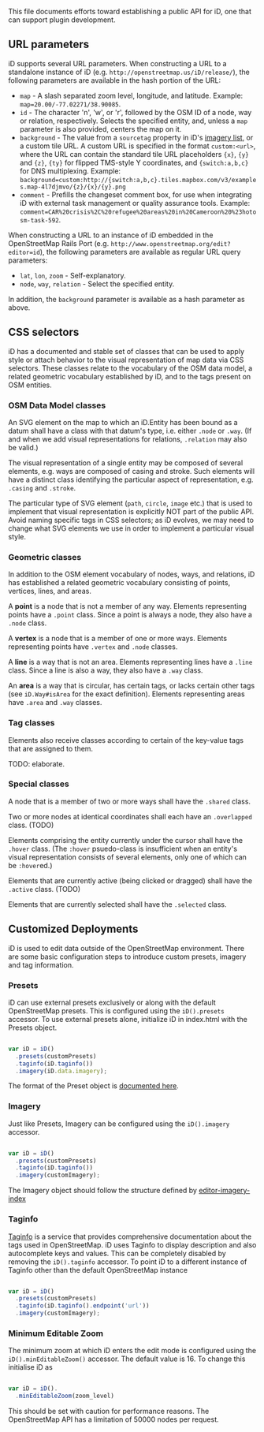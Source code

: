 This file documents efforts toward establishing a public API for iD, one that
can support plugin development.

## URL parameters

iD supports several URL parameters. When constructing a URL to a standalone instance
of iD (e.g. `http://openstreetmap.us/iD/release/`), the following parameters are available
in the hash portion of the URL:

* `map` - A slash separated zoom level, longitude, and latitude. Example:
  `map=20.00/-77.02271/38.90085`.
* `id` - The character 'n', 'w', or 'r', followed by the OSM ID of a node,
   way or relation, respectively. Selects the specified entity, and, unless
   a `map` parameter is also provided, centers the map on it.
* `background` - The value from a `sourcetag` property in iD's
  [imagery list](https://github.com/openstreetmap/iD/blob/master/data/imagery.json),
  or a custom tile URL. A custom URL is specified in the format `custom:<url>`,
  where the URL can contain the standard tile URL placeholders `{x}`, `{y}` and
  `{z}`, `{ty}` for flipped TMS-style Y coordinates, and `{switch:a,b,c}` for
  DNS multiplexing. Example:
  `background=custom:http://{switch:a,b,c}.tiles.mapbox.com/v3/examples.map-4l7djmvo/{z}/{x}/{y}.png`
* `comment` - Prefills the changeset comment box, for use when integrating iD with
  external task management or quality assurance tools. Example:
  `comment=CAR%20crisis%2C%20refugee%20areas%20in%20Cameroon%20%23hotosm-task-592`.

When constructing a URL to an instance of iD embedded in the OpenStreetMap Rails
Port (e.g. `http://www.openstreetmap.org/edit?editor=id`), the following parameters
are available as regular URL query parameters:

* `lat`, `lon`, `zoom` - Self-explanatory.
* `node`, `way`, `relation` - Select the specified entity.

In addition, the `background` parameter is available as a hash parameter as above.

## CSS selectors

iD has a documented and stable set of classes that can be used to apply style or
attach behavior to the visual representation of map data via CSS selectors.
These classes relate to the vocabulary of the OSM data model, a related geometric
vocabulary established by iD, and to the tags present on OSM entities.

### OSM Data Model classes

An SVG element on the map to which an iD.Entity has been bound as a datum shall
have a class with that datum's type, i.e. either `.node` or `.way`. (If and when
we add visual representations for relations, `.relation` may also be valid.)

The visual representation of a single entity may be composed of several elements,
e.g. ways are composed of casing and stroke. Such elements will have a distinct class
identifying the particular aspect of representation, e.g. `.casing` and `.stroke`.

The particular type of SVG element (`path`, `circle`, `image` etc.) that is used to
implement that visual representation is explicitly NOT part of the public API. Avoid
naming specific tags in CSS selectors; as iD evolves, we may need to change what SVG
elements we use in order to implement a particular visual style.

### Geometric classes

In addition to the OSM element vocabulary of nodes, ways, and relations, iD has
established a related geometric vocabulary consisting of points, vertices, lines,
and areas.

A **point** is a node that is not a member of any way. Elements representing points
have a `.point` class. Since a point is always a node, they also have a `.node` class.

A **vertex** is a node that is a member of one or more ways. Elements representing
points have `.vertex` and `.node` classes.

A **line** is a way that is not an area. Elements representing lines have a `.line`
class. Since a line is also a way, they also have a `.way` class.

An **area** is a way that is circular, has certain tags, or lacks certain other
tags (see `iD.Way#isArea` for the exact definition). Elements representing areas
have `.area` and `.way` classes.

### Tag classes

Elements also receive classes according to certain of the key-value tags that are
assigned to them.

TODO: elaborate.

### Special classes

A node that is a member of two or more ways shall have the `.shared` class.

Two or more nodes at identical coordinates shall each have an `.overlapped` class. (TODO)

Elements comprising the entity currently under the cursor shall have the `.hover` class.
(The `:hover` psuedo-class is insufficient when an entity's visual representation consists
of several elements, only one of which can be `:hover`ed.)

Elements that are currently active (being clicked or dragged) shall have the `.active`
class. (TODO)

Elements that are currently selected shall have the `.selected` class.

## Customized Deployments

iD is used to edit data outside of the OpenStreetMap environment. There are some basic configuration steps to introduce custom presets, imagery and tag information.

### Presets

iD can use external presets exclusively or along with the default OpenStreetMap presets. This is configured using the `iD().presets` accessor. To use external presets alone, initialize iD in index.html with the Presets object.

```js

var iD = iD()
  .presets(customPresets)
  .taginfo(iD.taginfo())
  .imagery(iD.data.imagery);

```

The format of the Preset object is [documented here](https://github.com/openstreetmap/iD/tree/master/data/presets#custom-presets).

### Imagery

Just like Presets, Imagery can be configured using the `iD().imagery` accessor.

```js

var iD = iD()
  .presets(customPresets)
  .taginfo(iD.taginfo())
  .imagery(customImagery);

```

The Imagery object should follow the structure defined by [editor-imagery-index](https://github.com/osmlab/editor-imagery-index/blob/gh-pages/schema.json)


### Taginfo

[Taginfo](http://taginfo.openstreetmap.org/) is a service that provides comprehensive documentation about the tags used in OpenStreetMap. iD uses Taginfo to display description and also autocomplete keys and values. This can be completely disabled by removing the `iD().taginfo` accessor. To point iD to a different instance of Taginfo other than the default OpenStreetMap instance

```js

var iD = iD()
  .presets(customPresets)
  .taginfo(iD.taginfo().endpoint('url'))
  .imagery(customImagery);

```

### Minimum Editable Zoom

The minimum zoom at which iD enters the edit mode is configured using the `iD().minEditableZoom()` accessor. The default value is 16. To change this initialise iD as

```js

var iD = iD().
  .minEditableZoom(zoom_level)

```

This should be set with caution for performance reasons. The OpenStreetMap API has a limitation of 50000 nodes per request.

